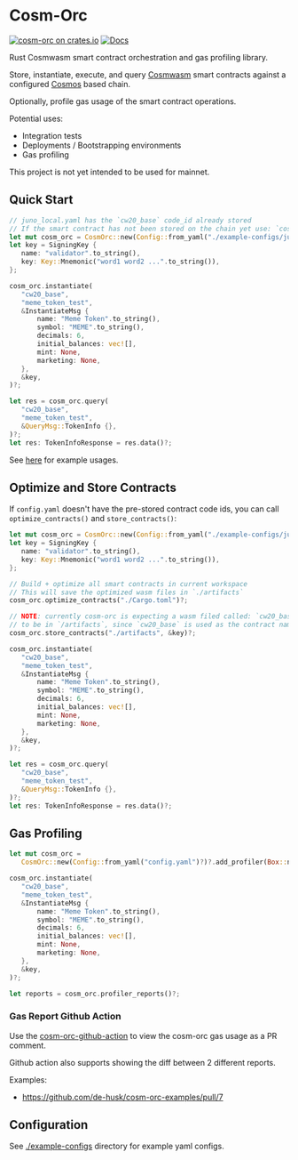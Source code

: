 # Cosm-Orc

[![cosm-orc on crates.io](https://img.shields.io/crates/v/cosm-orc.svg)](https://crates.io/crates/cosm-orc) [![Docs](https://docs.rs/cosm-orc/badge.svg)](https://docs.rs/cosm-orc)

Rust Cosmwasm smart contract orchestration and gas profiling library.

Store, instantiate, execute, and query [Cosmwasm](https://github.com/CosmWasm/cosmwasm) smart contracts against a configured [Cosmos](https://github.com/cosmos/cosmos-sdk) based chain. 

Optionally, profile gas usage of the smart contract operations.

Potential uses:
* Integration tests
* Deployments / Bootstrapping environments
* Gas profiling

This project is not yet intended to be used for mainnet.

## Quick Start

 ```rust
// juno_local.yaml has the `cw20_base` code_id already stored
// If the smart contract has not been stored on the chain yet use: `cosm_orc::store_contracts()`
let mut cosm_orc = CosmOrc::new(Config::from_yaml("./example-configs/juno_local.yaml")?)?;
let key = SigningKey {
    name: "validator".to_string(),
    key: Key::Mnemonic("word1 word2 ...".to_string()),
};

cosm_orc.instantiate(
    "cw20_base",
    "meme_token_test",
    &InstantiateMsg {
        name: "Meme Token".to_string(),
        symbol: "MEME".to_string(),
        decimals: 6,
        initial_balances: vec![],
        mint: None,
        marketing: None,
    },
    &key,
)?;

let res = cosm_orc.query(
    "cw20_base",
    "meme_token_test",
    &QueryMsg::TokenInfo {},
)?;
let res: TokenInfoResponse = res.data()?;
```

See [here](https://github.com/de-husk/cosm-orc-examples) for example usages.

## Optimize and Store Contracts

If `config.yaml` doesn't have the pre-stored contract code ids, you can call `optimize_contracts()` and `store_contracts()`:
 ```rust
let mut cosm_orc = CosmOrc::new(Config::from_yaml("./example-configs/juno_local.yaml")?)?;
let key = SigningKey {
    name: "validator".to_string(),
    key: Key::Mnemonic("word1 word2 ...".to_string()),
};

// Build + optimize all smart contracts in current workspace
// This will save the optimized wasm files in `./artifacts`
cosm_orc.optimize_contracts("./Cargo.toml")?;

// NOTE: currently cosm-orc is expecting a wasm filed called: `cw20_base.wasm`
// to be in `/artifacts`, since `cw20_base` is used as the contract name in the instantiate()/query() calls below:
cosm_orc.store_contracts("./artifacts", &key)?;

cosm_orc.instantiate(
    "cw20_base",
    "meme_token_test",
    &InstantiateMsg {
        name: "Meme Token".to_string(),
        symbol: "MEME".to_string(),
        decimals: 6,
        initial_balances: vec![],
        mint: None,
        marketing: None,
    },
    &key,
)?;

let res = cosm_orc.query(
    "cw20_base",
    "meme_token_test",
    &QueryMsg::TokenInfo {},
)?;
let res: TokenInfoResponse = res.data()?;
```

## Gas Profiling

 ```rust
let mut cosm_orc =
    CosmOrc::new(Config::from_yaml("config.yaml")?)?.add_profiler(Box::new(GasProfiler::new()));

cosm_orc.instantiate(
    "cw20_base",
    "meme_token_test",
    &InstantiateMsg {
        name: "Meme Token".to_string(),
        symbol: "MEME".to_string(),
        decimals: 6,
        initial_balances: vec![],
        mint: None,
        marketing: None,
    },
    &key,
)?;

let reports = cosm_orc.profiler_reports()?;
```

### Gas Report Github Action

Use the [cosm-orc-github-action](https://github.com/de-husk/cosm-orc-gas-diff-action) to view the cosm-orc gas usage as a PR comment.

Github action also supports showing the diff between 2 different reports.

Examples:
 * https://github.com/de-husk/cosm-orc-examples/pull/7

## Configuration

See [./example-configs](./example-configs/) directory for example yaml configs.

